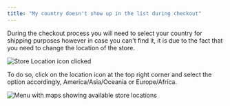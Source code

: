 ```yaml
---
title: "My country doesn't show up in the list during checkout"
---
```


During the checkout process you will need to select your country for shipping purposes however in case you can't find it, it is due to the fact that you need to change the location of the store.

![Store Location icon clicked](img/StoreLocationI.png)

To do so, click on the location icon at the top right corner and select the option accordingly, America/Asia/Oceania or Europe/Africa.

![Menu with maps showing available store locations](img/StoreLocationII.png)

